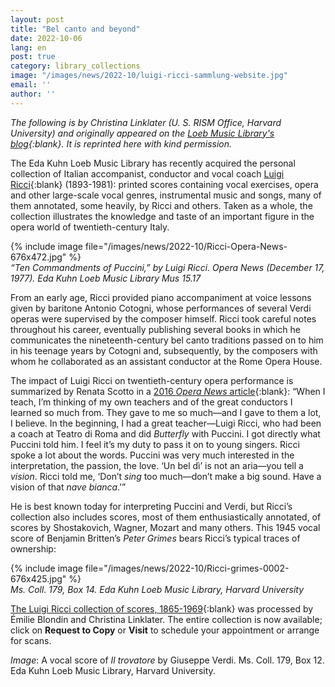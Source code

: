 ```yaml
---
layout: post
title: "Bel canto and beyond"
date: 2022-10-06
lang: en
post: true
category: library_collections
image: "/images/news/2022-10/luigi-ricci-sammlung-website.jpg"
email: ''
author: ''
---
```


_The following is by Christina Linklater (U. S. RISM Office, Harvard University) and originally appeared on the [Loeb Music Library's blog](http://blogs.harvard.edu/loebmusic/2022/08/29/bel-canto-and-beyond/){:blank}. It is reprinted here with kind permission._   

The Eda Kuhn Loeb Music Library has recently acquired the personal collection of Italian accompanist, conductor and vocal coach [Luigi Ricci](https://en.wikipedia.org/wiki/Luigi_Ricci_(vocal_coach)){:blank} (1893-1981): printed scores containing vocal exercises, opera and other large-scale vocal genres, instrumental music and songs, many of them annotated, some heavily, by Ricci and others. Taken as a whole, the collection illustrates the knowledge and taste of an important figure in the opera world of twentieth-century Italy.  

{% include image file="/images/news/2022-10/Ricci-Opera-News-676x472.jpg" %}  
_“Ten Commandments of Puccini,” by Luigi Ricci. Opera News (December 17, 1977). Eda Kuhn Loeb Music Library Mus 15.17_  

From an early age, Ricci provided piano accompaniment at voice lessons given by baritone Antonio Cotogni, whose performances of several Verdi operas were supervised by the composer himself. Ricci took careful notes throughout his career, eventually publishing several books in which he communicates the nineteenth-century bel canto traditions passed on to him in his teenage years by Cotogni and, subsequently, by the composers with whom he collaborated as an assistant conductor at the Rome Opera House.  

The impact of Luigi Ricci on twentieth-century opera performance is summarized by Renata Scotto in a [2016 _Opera News_ article](https://www.operanews.com/Opera_News_Magazine/2016/7/Departments/Backstory__Renata_Scotto.html){:blank}: “When I teach, I’m thinking of my own teachers and of the great conductors I learned so much from. They gave to me so much—and I gave to them a lot, I believe. In the beginning, I had a great teacher—Luigi Ricci, who had been a coach at Teatro di Roma and did _Butterfly_ with Puccini. I got directly what Puccini told him. I feel it’s my duty to pass it on to young singers. Ricci spoke a lot about the words. Puccini was very much interested in the interpretation, the passion, the love. ‘Un bel dì’ is not an aria—you tell a _vision_. Ricci told me, ‘Don’t _sing_ too much—don’t make a big sound. Have a vision of that _nave bianca_.’”  

He is best known today for interpreting Puccini and Verdi, but Ricci’s collection also includes scores, most of them enthusiastically annotated, of scores by Shostakovich, Wagner, Mozart and many others. This 1945 vocal score of Benjamin Britten’s _Peter Grimes_ bears Ricci’s typical traces of ownership:  

{% include image file="/images/news/2022-10/Ricci-grimes-0002-676x425.jpg" %}  
_Ms. Coll. 179, Box 14. Eda Kuhn Loeb Music Library, Harvard University_  

[The Luigi Ricci collection of scores, 1865-1969](http://id.lib.harvard.edu/alma/99156014770003941/catalog){:blank} was processed by Émilie Blondin and Christina Linklater. The entire collection is now available; click on **Request to Copy** or **Visit** to schedule your appointment or arrange for scans.

_Image_: A vocal score of _Il trovatore_ by Giuseppe Verdi. Ms. Coll. 179, Box 12. Eda Kuhn Loeb Music Library, Harvard University.
